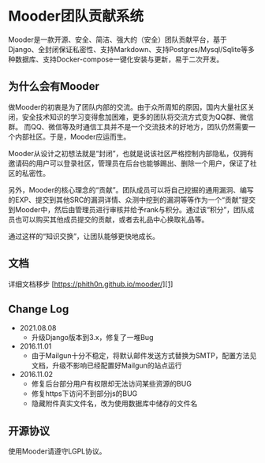 # Mooder团队贡献系统

Mooder是一款开源、安全、简洁、强大的（安全）团队贡献平台，基于Django、全封闭保证私密性、支持Markdown、支持Postgres/Mysql/Sqlite等多种数据库、支持Docker-compose一键化安装与更新，易于二次开发。

## 为什么会有Mooder

做Mooder的初衷是为了团队内部的交流。由于众所周知的原因，国内大量社区关闭，安全技术知识的学习变得愈加困难，更多的团队将交流方式变为QQ群、微信群。
而QQ、微信等及时通信工具并不是一个交流技术的好地方，团队仍然需要一个内部社区。于是，Mooder应运而生。

Mooder从设计之初想法就是“封闭”，也就是说该社区严格控制内部隐私，仅拥有邀请码的用户可以登录社区，管理员在后台也能够踢出、删除一个用户，保证了社区的私密性。

另外，Mooder的核心理念的“贡献”。团队成员可以将自己挖掘的通用漏洞、编写的EXP、提交到其他SRC的漏洞详情、众测中挖到的漏洞等等作为一个“贡献”提交到Mooder中，然后由管理员进行审核并给予rank与积分。通过该“积分”，团队成员也可以购买其他成员提交的贡献，或者去礼品中心换取礼品等。

通过这样的“知识交换”，让团队能够更快地成长。

## 文档

详细文档移步 [https://phith0n.github.io/mooder/][1]

## Change Log

- 2021.08.08
  - 升级Django版本到3.x，修复了一堆Bug
- 2016.11.01
  - 由于Mailgun十分不稳定，将默认邮件发送方式替换为SMTP，配置方法见文档，升级不影响已经配置好Mailgun的站点运行
- 2016.11.02
  - 修复后台部分用户有权限却无法访问某些资源的BUG
  - 修复https下访问不到部分js的BUG
  - 隐藏附件真实文件名，改为使用数据库中储存的文件名

## 开源协议

使用Mooder请遵守LGPL协议。

[1]: https://phith0n.github.io/mooder/
[2]: http://mooder.daoapp.io/
